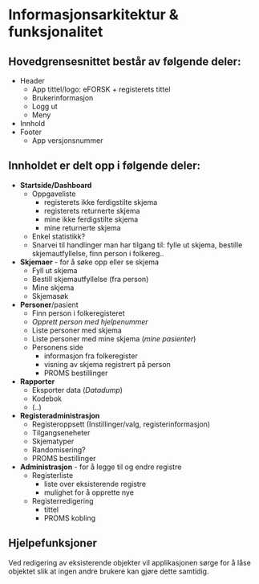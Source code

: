 # Informasjonsarkitektur & funksjonalitet

## Hovedgrensesnittet består av følgende deler:

* Header
  * App tittel/logo: eFORSK + registerets tittel
  * Brukerinformasjon
  * Logg ut
  * Meny
* Innhold
* Footer
  * App versjonsnummer

## Innholdet er delt opp i følgende deler:

* **Startside/Dashboard** 
	* Oppgaveliste
		* registerets ikke ferdigstilte skjema
		* registerets returnerte skjema
		* mine ikke ferdigstilte skjema
		* mine returnerte skjema
	* Enkel statistikk?
	* Snarvei til handlinger man har tilgang til: fylle ut skjema, bestille skjemautfyllelse, finn person i folkereg..
* **Skjemaer** - for å søke opp eller se skjema
	* Fyll ut skjema
	* Bestill skjemautfyllelse (fra person)
	* Mine skjema
	* Skjemasøk
* **Personer**/pasient 
	* Finn person i folkeregisteret
	* *Opprett person med hjelpenummer*
	* Liste personer med skjema 
	* Liste personer med mine skjema  (*mine pasienter*)
	* Personens side
		* informasjon fra folkeregister
		* visning av skjema registrert på person
		* PROMS bestillinger
* **Rapporter**
	* Eksporter data (*Datadump*)
	* Kodebok
	* (..)
* **Registeradministrasjon** 
	* Registeroppsett (Instillinger/valg, registerinformasjon)
	* Tilgangseneheter
	* Skjematyper
	* Randomisering?
	* PROMS bestillinger
* **Administrasjon** - for å legge til og endre registre
	* Registerliste
		* liste over eksisterende registre
		* mulighet for å opprette nye
 	* Registerredigering
		* tittel
		* PROMS kobling


## Hjelpefunksjoner

Ved redigering av eksisterende objekter vil applikasjonen sørge for å låse objektet slik at ingen andre brukere kan gjøre dette samtidig.
